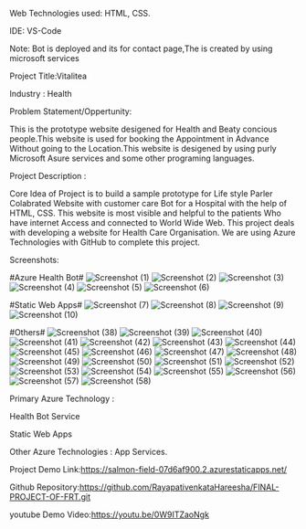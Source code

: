 Web Technologies used: HTML, CSS.

IDE: VS-Code

Note: Bot is deployed and its for contact page,The is created by using microsoft services

Project Title:Vitalitea

Industry : Health

Problem Statement/Oppertunity:

This is the prototype website desigened for Health and Beaty concious people.This website is used for booking the Appointment in Advance Without going to the Location.This website is desigened by using purly Microsoft Asure services and some other programing languages. 

Project Description :

Core Idea of Project is to build a sample prototype for Life style Parler Colabrated Website with customer care Bot for a Hospital with the help of HTML, CSS. This website is most visible and helpful to the patients Who have internet Access and connected to World Wide Web. This project deals with developing a website for Health Care Organisation. We are using Azure Technologies with GitHub to complete this project.

Screenshots:

#Azure Health Bot#
![Screenshot (1)](https://user-images.githubusercontent.com/115976120/216059897-f83429a1-f912-4898-b78a-2ab2020b1ae1.png)
![Screenshot (2)](https://user-images.githubusercontent.com/115976120/216059901-d63bd7d0-f0f6-447a-85cc-e06945ed6710.png)
![Screenshot (3)](https://user-images.githubusercontent.com/115976120/216059906-220b39df-f5bc-4262-9449-4149705e23b8.png)
![Screenshot (4)](https://user-images.githubusercontent.com/115976120/216059910-4b72ddaf-b188-470e-83a8-8b5951802551.png)
![Screenshot (5)](https://user-images.githubusercontent.com/115976120/216059914-368e85d4-176c-4ebf-99f2-655f2a9abf53.png)
![Screenshot (6)](https://user-images.githubusercontent.com/115976120/216059881-1868b2b9-ca84-4b53-9d51-1802d3889308.png)

#Static Web Apps#
![Screenshot (7)](https://user-images.githubusercontent.com/115976120/216060166-de2a689c-3446-4bc9-b198-b71ac444c479.png)
![Screenshot (8)](https://user-images.githubusercontent.com/115976120/216060170-10694f0d-b77d-468d-91db-bdb394c79a13.png)
![Screenshot (9)](https://user-images.githubusercontent.com/115976120/216060175-66d2d63b-44d6-410e-b72a-3de126a3facc.png)
![Screenshot (10)](https://user-images.githubusercontent.com/115976120/216060156-9e35cf71-4a74-4711-9ae9-770d4af033c3.png)

#Others#
![Screenshot (38)](https://user-images.githubusercontent.com/115976120/214538519-64309c39-68c8-4738-b985-bab9aef492ec.png)
![Screenshot (39)](https://user-images.githubusercontent.com/115976120/214538534-0d7ad493-1fa5-4958-aa73-ef4c072e95e7.png)
![Screenshot (40)](https://user-images.githubusercontent.com/115976120/214538553-6eb86dba-f98b-496b-b5f0-322e019e3ab4.png)
![Screenshot (41)](https://user-images.githubusercontent.com/115976120/214538583-84c9718d-8131-4c1a-86bd-fe257caa92c6.png)
![Screenshot (42)](https://user-images.githubusercontent.com/115976120/214538591-45c3fe75-c9b3-4b82-8c1a-cc3aea5259fb.png)
![Screenshot (43)](https://user-images.githubusercontent.com/115976120/214538600-dc6ec283-bbc5-4968-82dd-73f6d78656f3.png)
![Screenshot (44)](https://user-images.githubusercontent.com/115976120/214538610-36d7579b-e640-4963-b11e-5081d695c1e5.png)
![Screenshot (45)](https://user-images.githubusercontent.com/115976120/214538620-814b8f87-3f07-494a-b043-bc69f8d389ce.png)
![Screenshot (46)](https://user-images.githubusercontent.com/115976120/214538630-b79f0ca6-a452-4963-8e8a-ed417c8c3bcc.png)
![Screenshot (47)](https://user-images.githubusercontent.com/115976120/214538648-7237fa52-f082-4235-ae06-e6abfe3d0a7a.png)
![Screenshot (48)](https://user-images.githubusercontent.com/115976120/214538656-a0c12a90-f244-4228-83be-de3b603d1102.png)
![Screenshot (49)](https://user-images.githubusercontent.com/115976120/214538667-79239cce-ab46-43c5-be2c-61cda8f2134d.png)
![Screenshot (50)](https://user-images.githubusercontent.com/115976120/214538674-a69eda04-48fe-4107-9ec8-d7fa8437ab47.png)
![Screenshot (51)](https://user-images.githubusercontent.com/115976120/214538684-6b9c954b-4ea3-4bf6-9c06-9e36e2a4bffa.png)
![Screenshot (52)](https://user-images.githubusercontent.com/115976120/214538697-d013c9ee-eeae-487c-a9c0-2330f8458747.png)
![Screenshot (53)](https://user-images.githubusercontent.com/115976120/214538710-36224cf6-6601-4294-a344-ae9763039784.png)
![Screenshot (54)](https://user-images.githubusercontent.com/115976120/214538719-2bf17f28-8d8e-44d3-8e2f-12b3b0bb861f.png)
![Screenshot (55)](https://user-images.githubusercontent.com/115976120/214538727-932cf8f6-482d-4e27-b4c6-aafcc6d1b32e.png)
![Screenshot (56)](https://user-images.githubusercontent.com/115976120/214538732-7e27162e-f209-4b8e-a7e8-b4c26b6fd65f.png)
![Screenshot (57)](https://user-images.githubusercontent.com/115976120/214538738-02115d51-ff53-41c3-8029-2ae114629722.png)
![Screenshot (58)](https://user-images.githubusercontent.com/115976120/214538743-990791bc-00a6-41cb-a162-5bb5e728b8a9.png)

Primary Azure Technology :

Health Bot Service

Static Web Apps

Other Azure Technologies : App Services.

Project Demo Link:https://salmon-field-07d6af900.2.azurestaticapps.net/

Github Repository:https://github.com/RayapativenkataHareesha/FINAL-PROJECT-OF-FRT.git

youtube Demo Video:https://youtu.be/0W9ITZaoNgk
